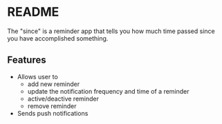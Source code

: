 # README

The "since" is a reminder app that tells you how much time passed since you have accomplished something.

## Features

- Allows user to
  - add new reminder
  - update the notification frequency and time of a reminder
  - active/deactive reminder
  - remove reminder
- Sends push notifications
